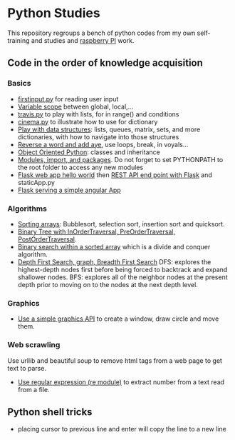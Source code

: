 # Python Studies

This repository regroups a bench of python codes from my own self-training and studies and [raspberry PI](https://www.raspberrypi.org/) work. 

## Code in the order of knowledge acquisition

### Basics

* [firstinput.py](https://github.com/jbcodeforce/python-code/blob/master/python-bible/firstinput.py) for reading user input
* [Variable scope](https://github.com/jbcodeforce/python-code/blob/master/python-bible/scope.py) between global, local,...
* [travis.py](https://github.com/jbcodeforce/python-code/blob/master/python-bible/travis.py) to play with lists, for in range() and conditions
* [cinema.py](https://github.com/jbcodeforce/python-code/blob/master/python-bible/cinema.py) to illustrate how to use for dictionary
* [Play with data structures](https://github.com/jbcodeforce/python-code/blob/master/python-bible/datastructure.py): lists, queues, matrix, sets, and more dictionaries, with how to navigate into those structures
* [Reverse a word and add aye](https://github.com/jbcodeforce/python-code/blob/master/python-bible/pig.py), use loops, break, in voyals...
* [Object Oriented Python](https://github.com/jbcodeforce/python-code/blob/master/python-bible/coins.py): classes and inheritance
* [Modules, import, and packages](https://github.com/jbcodeforce/python-code/blob/master/python-bible/TestFiboModule.py). Do not forget to set PYTHONPATH to the root folder to access any new modules
* [Flask web app hello world](https://github.com/jbcodeforce/python-code/blob/master/angular-flask/helloworld/firstApp.py) then [REST API end point with Flask](https://github.com/jbcodeforce/python-code/blob/master/firstRESTApp.py) and staticApp.py
* [Flask serving a simple angular App](https://github.com/jbcodeforce/python-code/blob/master/angular-flask/angularApp)

### Algorithms

* [Sorting arrays](https://github.com/jbcodeforce/python-code/blob/master/algorithms/sort.py): Bubblesort, selection sort, insertion sort and quicksort.
* [Binary Tree with InOrderTraversal, PreOrderTraversal, PostOrderTraversal](https://github.com/jbcodeforce/python-code/blob/master/algorithms/traversalbinarytree.py).
* [Binary search within a sorted array](https://github.com/jbcodeforce/python-code/blob/master/algorithms/binarySearch.py) which is a divide and conquer algorithm.
* [Depth First Search, graph, Breadth First Search](https://github.com/jbcodeforce/python-code/blob/master/algorithms/Graph.py) DFS: explores the highest-depth nodes first before being forced to backtrack and expand shallower nodes. BFS: explores all of the neighbor nodes at the present depth prior to moving on to the nodes at the next depth level.

### Graphics

* [Use a simple graphics API](https://github.com/jbcodeforce/python-code/blob/master/graphics/testgraphics.py) to create a window, draw circle and move them.

### Web scrawling

Use urllib and beautiful soup to remove html tags from a web page to get text to parse.

* [Use regular expression (re module)](https://github.com/jbcodeforce/python-code/blob/master/web_data/countNumbers.py) to extract number from a text read from a file.

## Python shell tricks

* placing cursor to previous line and enter will copy the line to a new line
